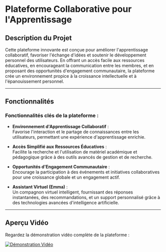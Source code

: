# Plateforme Collaborative pour l'Apprentissage

## Description du Projet

Cette plateforme innovante est conçue pour améliorer l'apprentissage collaboratif, favoriser l'échange d'idées et soutenir le développement personnel des utilisateurs. En offrant un accès facile aux ressources éducatives, en encourageant la communication entre les membres, et en proposant des opportunités d'engagement communautaire, la plateforme crée un environnement propice à la croissance intellectuelle et à l'épanouissement personnel.

---

## Fonctionnalités

### Fonctionnalités clés de la plateforme :
- **Environnement d'Apprentissage Collaboratif** :  
  Favorise l'interaction et le partage de connaissances entre les utilisateurs, permettant une expérience d'apprentissage enrichie.
  
- **Accès Simplifié aux Ressources Éducatives** :  
  Facilite la recherche et l'utilisation de matériel académique et pédagogique grâce à des outils avancés de gestion et de recherche.

- **Opportunités d'Engagement Communautaire** :  
  Encourage la participation à des événements et initiatives collaboratives pour une croissance globale et un engagement actif.

- **Assistant Virtuel (Emma)** :  
  Un compagnon virtuel intelligent, fournissant des réponses instantanées, des recommandations, et un support personnalisé grâce à des technologies avancées d'intelligence artificielle.

---

## Aperçu Vidéo

Regardez la démonstration vidéo complète de la plateforme :

[![Démonstration Vidéo](https://img.youtube.com/vi/video-thumbnail-placeholder/0.jpg)](screenschot_app/video.mp4)
